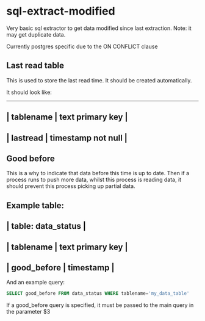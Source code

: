 # sql-extract-modified
Very basic sql extractor to get data modified since last extraction. Note: it may get duplicate
data.

Currently postgres specific due to the ON CONFLICT clause

## Last read table
This is used to store the last read time. It should be created automatically.

It should look like:
__________________________________
| tablename | text primary key   |
----------------------------------
| lastread  | timestamp not null |
----------------------------------

## Good before
This is a why to indicate that data before this time is up to date. Then if a process runs to 
push more data, whilst this process is reading data, it should prevent this process picking up partial
data. 

Example table:
---------------------------------
| table: data_status             |
---------------------------------
| tablename   | text primary key |
---------------------------------
| good_before | timestamp        |
---------------------------------

And an example query:
```sql
SELECT good_before FROM data_status WHERE tablename='my_data_table'
```

If a good_before query is specified, it must be passed to the main query in the parameter $3 



